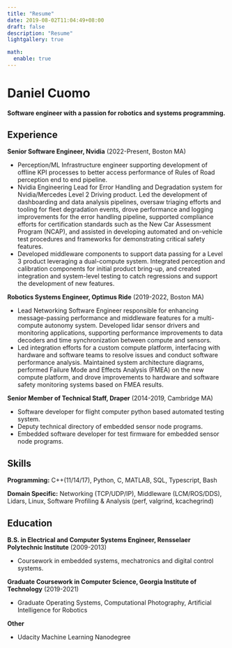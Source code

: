 ```yaml
---
title: "Resume"
date: 2019-08-02T11:04:49+08:00
draft: false
description: "Resume"
lightgallery: true

math:
  enable: true
---
```


Daniel Cuomo
======

#### Software engineer with a passion for robotics and systems programming.

Experience
---------
**Senior Software Engineer, Nvidia** (2022-Present, Boston MA)

- Perception/ML Infrastructure engineer supporting development of offline KPI processes to better access performance of Rules of Road perception end to end pipeline.
- Nvidia Engineering Lead for Error Handling and Degradation system for Nvidia/Mercedes Level 2 Driving product.  Led the development of dashboarding and data analysis pipelines, oversaw triaging efforts and tooling for fleet degradation events, drove performance and logging improvements for the error handling pipeline, supported compliance efforts for certification standards such as the New Car Assessment Program (NCAP), and assisted in developing automated and on-vehicle test procedures and frameworks for demonstrating critical safety features.
- Developed middleware components to support data passing for a Level 3 product leveraging a dual-compute system. Integrated perception and calibration components for initial product bring-up, and created integration and system-level testing to catch regressions and support the development of new features.

**Robotics Systems Engineer, Optimus Ride** (2019-2022, Boston MA)

- Lead Networking Software Engineer responsible for enhancing message-passing performance and middleware features for a multi-compute autonomy system. Developed lidar sensor drivers and monitoring applications, supporting performance improvements to data decoders and time synchronization between compute and sensors.
- Led integration efforts for a custom compute platform, interfacing with hardware and software teams to resolve issues and conduct software performance analysis. Maintained system architecture diagrams, performed Failure Mode and Effects Analysis (FMEA) on the new compute platform, and drove improvements to hardware and software safety monitoring systems based on FMEA results.

**Senior Member of Technical Staff, Draper** (2014-2019, Cambridge MA)

- Software developer for flight computer python based automated testing system.
- Deputy technical directory of embedded sensor node programs.
- Embedded software developer for test firmware for embedded sensor node programs.

Skills
------
**Programming:** C++(11/14/17), Python, C, MATLAB, SQL, Typescript, Bash

**Domain Specific:** Networking (TCP/UDP/IP), Middleware (LCM/ROS/DDS), Lidars, Linux, Software Profiling & Analysis (perf, valgrind, kcachegrind) 

Education
---------

**B.S. in Electrical and Computer Systems Engineer, Rensselaer Polytechnic Institute** (2009-2013)

- Coursework in embedded systems, mechatronics and digital control systems.

**Graduate Coursework in Computer Science, Georgia Institute of Technology** (2019-2021)

- Graduate Operating Systems, Computational Photography, Artificial Intelligence for Robotics

**Other** 

- Udacity Machine Learning Nanodegree

